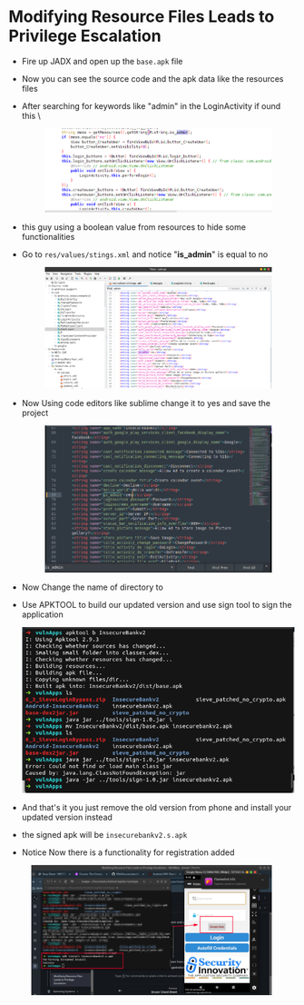# Modifying Resource Files Leads to Privilege Escalation

* Fire up JADX and open up the `base.apk` file&#x20;
* Now you can see the source code and the apk data like the resources files
*   After searching for keywords like "admin" in the LoginActivity if ound this \


    <figure><img src="../../.gitbook/assets/image (4).png" alt=""><figcaption></figcaption></figure>
* this guy using a boolean value from resources to hide some functionalities
*   Go to `res/values/stings.xml` and notice "**is\_admin**" is equal to no

    <figure><img src="../../.gitbook/assets/image (6).png" alt=""><figcaption></figcaption></figure>
*   Now Using code editors like sublime change it to yes and save the project

    <figure><img src="../../.gitbook/assets/image (7).png" alt=""><figcaption></figcaption></figure>
* Now Change the name of directory to&#x20;
*   Use APKTOOL  to build our updated version and use sign tool to sign the application

    ![](<../../.gitbook/assets/image (9).png>)
* And that's it you just remove the old version from phone and install your updated version instead
* the signed apk will be `insecurebankv2.s.apk`&#x20;
* Notice Now there is a functionality for registration added&#x20;

<figure><img src="../../.gitbook/assets/image (10).png" alt=""><figcaption></figcaption></figure>
